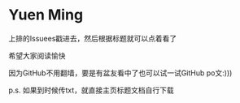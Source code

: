 # Yuen Ming

上排的Issuees戳进去，然后根据标题就可以点着看了

希望大家阅读愉快

因为GitHub不用翻墙，要是有盆友看中了也可以试一试GitHub po文:)))

p.s. 如果到时候传txt，就直接主页标题文档自行下载
